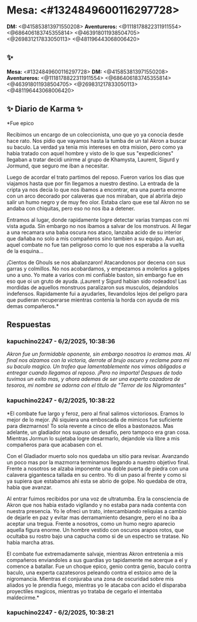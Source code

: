 # **Mesa:** <#1324849600116297728> 
**DM:** <@415853813971550208> 
**Aventureros:** <@1118178822311911554> <@686406183745355814> <@463918011938504705> <@269831217833050113> <@481196443068006420> 

## ✨ 

**Mesa:** <#1324849600116297728> 
**DM:** <@415853813971550208> 
**Aventureros:** <@1118178822311911554> <@686406183745355814> <@463918011938504705> <@269831217833050113> <@481196443068006420> 

## ✨ Diario de Karma ✨ 

*Fue epico

Recibimos un encargo de un coleccionista, uno que yo ya conocia desde hace rato. Nos pidio que vayamos hasta la tumba de un tal Akron a buscar su baculo. La verdad ya tenia mis intereses en otra mision, pero como ya habia tratado con aquel hombre y visto de lo que sus "expediciones" llegaban a tratar decidi unirme al grupo de Khamysta, Laurent, Sigurd y Jormund, que seguro me iban a necesitar.

Luego de acordar el trato partimos del reposo. Fueron varios los dias que viajamos hasta que por fin llegamos a nuestro destino. La entrada de la cripta ya nos decia lo que nos ibamos a encontrar, era una puerta enorme con un arco decorado por calaveras que nos miraban, que al abrirla dejo salir un humo negro y de muy feo olor. Estaba claro que ese tal Akron no se andaba con chiquitas, pero eso no nos iba a detener.

Entramos al lugar, donde rapidamente logre detectar varias trampas con mi vista aguda. Sin embargo no nos ibamos a salvar de los monstruos. Al llegar a una recamara una baba oscura nos ataco, lanzaba acido de su interior que dañaba no solo a mis compañeros sino tambien a su equipo. Aun asi, aquel combate no fue tan peligroso como lo que nos esperaba a la vuelta de la esquina...

¡Cientos de Ghouls se nos abalanzaron! Atacandonos por decena con sus garras y colmillos. No nos acobardamos, y empezamos a molerlos a golpes uno a uno. Yo mate a varios con mi confiable baston, sin embargo fue en eso que oi un gruto de ayuda. ¡Laurent y Sigurd habian sido rodeados! Las mordidas de aquellos monstruos paralizaron sus musculos, dejandolos indefensos. Rapidamente fui a ayudarles, llevandolos lejos del peligro para que pudieran recuperarse mientras contenia la horda con ayuda de mis demas compañeros.*

## Respuestas

### kapuchino2247 - 6/2/2025, 10:38:36

*Akron fue un formidable oponente, sin embargo nosotros lo eramos mas. Al final nos alzamos con la victoria, derrote al brujo oscuro y reclame para mi su baculo magico. Un trofeo que lamentablemente nos vimos obligados a entregar cuando llegamos al reposo. ¡Pero no importa! Despues de todo tuvimos un exito mas, y ahora ademas de ser una experta cazadora de tesoros, mi nombre se adorna con el titulo de "Terror de los Nigromantes"*

### kapuchino2247 - 6/2/2025, 10:38:22

*El combate fue largo y feroz, pero al final salimos victoriosos. Eramos lo mejor de lo mejor. ¡Ni siquiera una emboscada de mimicos fue suficiente para diezmarnos! To sola revente a cinco de ellos a bastonazos. Mas adelante, un gladiador nos supuso un desafio, pero tampoco era gran cosa. Mientras Jormun lo sujetaba logre desarmarlo, dejandole via libre a mis compañeros para que acabasen con el.

Con el Gladiador muerto solo nos quedaba un sitio para revisar. Avanzando un poco mas por la mazmorra terminamos llegando a nuestro objetivo final. Frente a nosotros se alzaba imponente una doble puerta de piedra con una calavera gigantesca tallada en su centro. Yo di un paso al frente y como si ya supiera que estabamos ahi esta se abrio de golpe. No quedaba de otra, habia que avanzar.

Al entrar fuimos recibidos por una voz de ultratumba. Era la consciencia de Akron que nos habia estado vigilando y no estaba para nada contenta con nuestra presencia. Yo le ofreci un trato, intercambiando reliquias a cambio de dejarle en paz y evitar mas derramamiento desangre, pero el no iba a aceptar una tregua. Frente a nosotros, como un humo negro aparecio aquella figura enorme. Un hombre vestido con oscuros arapos rotos, que ocultaba su rostro bajo una capucha como si de un espectro se tratase. No habia marcha atras.

El combate fue extremadamente salvaje, mientras Akron entretenia a mis compañeros enviandoles a sus guardias yo tapidamente me acerque a el y comence a batallar. Fue un choque epico, genio contra genio, baculo contra baculo, una experta cazatesoros peleando contra el estoico amo de la nigromancia. Mientras el conjuraba una zona de oscuridad sobre mis aliados yo le prendia fuego, mientras yo le atacaba con acido el disparaba proyectiles magicos, mientras yo trataba de cegarlo el intentaba maldecirme.*

### kapuchino2247 - 6/2/2025, 10:38:21



